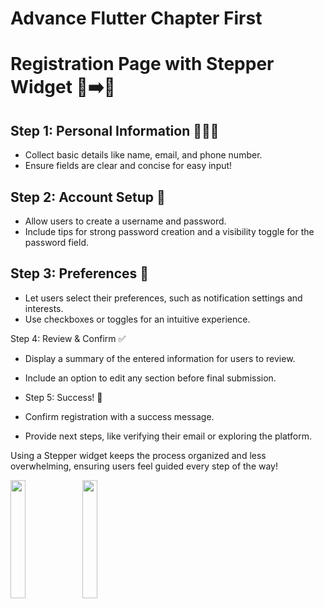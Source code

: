 # Advance Flutter Chapter First




# Registration Page with Stepper Widget 📝➡️🎉


## Step 1: Personal Information 🧑‍🤝‍🧑
- Collect basic details like name, email, and phone number.
- Ensure fields are clear and concise for easy input!

## Step 2: Account Setup 🔐
- Allow users to create a username and password.
- Include tips for strong password creation and a visibility toggle for the password field.

## Step 3: Preferences 🎨
- Let users select their preferences, such as notification settings and interests.
- Use checkboxes or toggles for an intuitive experience.

Step 4: Review & Confirm ✅

- Display a summary of the entered information for users to review.
- Include an option to edit any section before final submission.
- Step 5: Success! 🎊

- Confirm registration with a success message.
- Provide next steps, like verifying their email or exploring the platform.


Using a Stepper widget keeps the process organized and less overwhelming, ensuring users feel guided every step of the way!

<p>
  <img src="https://github.com/user-attachments/assets/7553c946-736c-4837-8b38-c80acbc98d1e" width="22%">
   <img src="https://github.com/user-attachments/assets/98d12c45-3847-49fe-adb6-9cc10f974b17" width="22%">
  
   
  </p>




